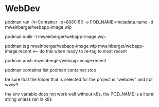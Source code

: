 # WebDev

podman run -h=Container -p=8080:80 -e POD_NAME=metadata.name -d mweinberger/webapp-image:wip

podman build -t mweinberger/webapp-image:wip .

podman tag mweinberger/webapp-image:wip mweinberger/webapp-image:recent <-- do this when ready to re-tag to most recent


podman push mweinberger/webapp-image:recent 

podman container list
podman container stop 

be sure that the folder that is selected for the project is "webdev" and not www!!

the env variable does not work well without k8s, the POD_NAME is a literal string unless run in k8s